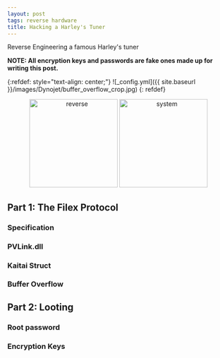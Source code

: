 ```yaml
---
layout: post
tags: reverse hardware
title: Hacking a Harley's Tuner
---
```


Reverse Engineering a famous Harley's tuner

**NOTE: All encryption keys and passwords are fake ones made up for writing this post.**

{:refdef: style="text-align: center;"}
![_config.yml]({{ site.baseurl }}/images/Dynojet/buffer_overflow_crop.jpg)
{: refdef}

<div style="text-align: center;">
 <a href="/tags#system"><img src="{{ site.baseurl }}/icons/reverse.png" width="200" title="reverse" ></a>
 <a href="/tags#system"><img src="{{ site.baseurl }}/icons/system.png" width="200" title="system" ></a>
</div>

## Part 1: The Filex Protocol
### Specification
### PVLink.dll
### Kaitai Struct
### Buffer Overflow

## Part 2: Looting
### Root password
### Encryption Keys
